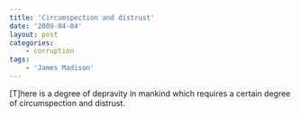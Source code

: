 ```yaml
---
title: 'Circumspection and distrust'
date: '2009-04-04'
layout: post
categories:
    - corruption
tags:
    - 'James Madison'
---
```


\[T\]here is a degree of depravity in mankind which requires a certain degree of circumspection and distrust.
